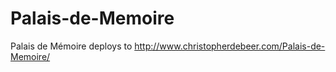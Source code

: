 # Palais-de-Memoire
Palais de Mémoire deploys to http://www.christopherdebeer.com/Palais-de-Memoire/
